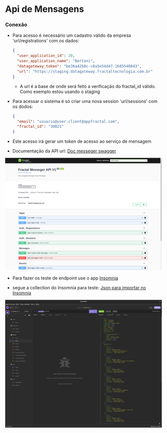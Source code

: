 # Api de Mensagens

### Conexão
* Para acesso é necessário um cadastro válido da empresa 'url/registrations' com os dados:
  
  ```json
  {
	"user_application_id": 30,
	"user_application_name": "Bertoni",
	"datagateway_token": "be36a42b8c-c8a5e54d47-1685540843",
	"url": "https://staging.datagateway.fractaltecnologia.com.br"
  }
  ```
  - A url é a base de onde será feito a verificação do fractal_id válido. Como exemplo estou usando o staging
 
* Para acessar o sistema é só criar uma nova session 'url/sessions' com os dodos:
  ```json
  {
	"email": "usuario@user.client@appfractal.com",
	"fractal_id": "30021"
  }
  ```
- Este acesso irá gerar um token de acesso ao serviço de mensagem
 
* Documentação da API
  url: <a href="https://walrus-app-odsyu.ondigitalocean.app/api-docs/index.html" target="_blank">Doc messeger swagger</a>

![alt Swagger docs](https://github.com/wlosantos/fractal-messeger/blob/develop/public/swagger.png)

* Para fazer os teste de endpoint use o app  <a href="https://insomnia.rest/download" target="_blank">Insomnia</a>
- segue a collection do Insomnia para teste: <a href="https://github.com/wlosantos/fractal-messeger/blob/develop/public/Insomnia_collection-fractal_messeger.json" target="_blank">Json para importar no Insomnia</a>

![alt Swagger docs](https://github.com/wlosantos/fractal-messeger/blob/develop/public/insomnia.png)
